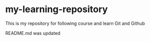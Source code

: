 # my-learning-repository
This is my repository for following course and learn Git and Github

README.md was updated
